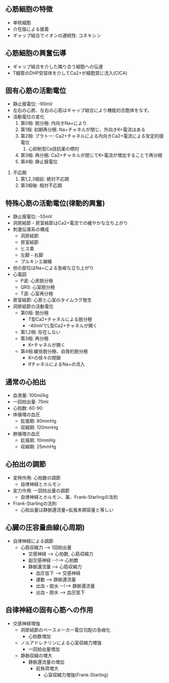 ## 心筋細胞の特徴
- 単核細胞
- 介在版による接着
- ギャップ結合でイオンの連続性: コネキシン
## 心筋細胞の興奮伝導
- ギャップ結合を介した隣り合う細胞への伝達
- T細管のDHP受容体を介してCa2+が細胞質に流入(CICA)
## 固有心筋の活動電位
- 静止膜電位: -90mV
- 左右の心房、左右の心筋はギャップ結合により機能的合胞体をなす。
- 活動電位の変化
	1. 第0相: 脱分極: 内向きNa+により
	2. 第1相: 初期再分極: Na+チャネルが閉じ、外向きK+電流はある
	3. 第2相: プラトー: Ca2+チャネルによる内向きCa2+電流による安定的膜電位
		1. 心抑制型Ca拮抗薬の標的
	4. 第3相: 再分極: Ca2+チャネルが閉じてK+電流が増加することで再分極
	5. 第4相: 静止膜電位
1. 不応期
	1. 第1,2,3相前: 絶対不応期
	2. 第3相後: 相対不応期
## 特殊心筋の活動電位(律動的興奮)
- 静止膜電位: -55mV
- 洞房結節・房室結節はCa2+電流での緩やかな立ち上がり
- 刺激伝導系の構成
	- 洞房結節
	- 房室結節
	- ヒス束
	- 左脚・右脚
	- プルキンエ線維
- 他の部位はNa+による急峻な立ち上がり
- 心電図
	- P波: 心房脱分極
	- QRS: 心室脱分極
	- T波: 心室再分極
- 房室結節: 心房と心室のタイムラグ発生
- 洞房結節の活動電位
	- 第0相: 脱分極
		- T型Ca2+チャネルによる脱分極
		- -40mVでL型Ca2+チャネルが開く
	- 第1,2相: 存在しない
	- 第3相: 再分極
		- K+チャネルが開く
	- 第4相:緩徐脱分極、自発的脱分極
		- K+の徐々の閉鎖
		- IfチャネルによるNa+の流入
## 通常の心拍出
- 血液量: 100ml/kg
- 一回拍出量: 70ml
- 心拍数: 60-90
- 体循環の血圧
	- 拡張期: 80mmHg
	- 収縮期: 120mmHg
- 肺循環の血圧
	- 拡張期: 10mmHg
	- 収縮期: 25mmHg
## 心拍出の調節
- 変時作用: 心拍数の調節
	- 自律神経とホルモン
- 変力作用: 一回拍出量の調節
	- 自律神経とホルモン、薬、Frank-Starlingの法則
- Frank-Starlingの法則
	- 心拍出量は静脈還流量=拡張末期容量と等しい
## 心臓の圧容量曲線(心周期)
- 自律神経による調節
	- 心筋収縮力 --> 1回拍出量
		- 交感神経 --> 心拍数, 心筋収縮力
		- 副交感神経 --!--> 心拍数
		- 静脈還流量 --> 心筋収縮力
			- 血圧低下 --> 交感神経
			- 運動 --> 静脈還流量
			- 出血・脱水 --!--> 静脈還流量
			- 出血・脱水 --> 血圧低下
## 自律神経の固有心筋への作用
- 交感神経増強
	- 洞房結節のペースメーカー電位勾配の急峻化
		- 心拍数増加
	- ノルアドレナリンによる心室収縮力増強
		- 一回拍出量増加
	- 静脈収縮の増大
		- 静脈還流量の増加
			- 前負荷増大
				- 心室収縮力増強(Frank-Starling)